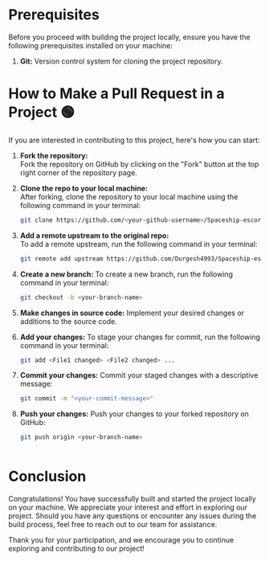 
# Prerequisites
Before you proceed with building the project locally, ensure you have the following prerequisites installed on your machine:

 1. **Git:**
  Version control system for cloning the project repository.

# How to Make a Pull Request in a Project 🟢

If you are interested in contributing to this project, here's how you can start:

1. **Fork the repository:**  
   Fork the repository on GitHub by clicking on the "Fork" button at the top right corner of the repository page.

2. **Clone the repo to your local machine:**  
   After forking, clone the repository to your local machine using the following command in your terminal:
   ```bash
   git clone https://github.com/<your-github-username>/Spaceship-escort

3. **Add a remote upstream to the original repo:**  
   To add a remote upstream, run the following command in your terminal:
   ```bash
   git remote add upstream https://github.com/Durgesh4993/Spaceship-escort/
   
4. **Create a new branch:**
    To create a new branch, run the following command in your terminal:
    ```bash
    git checkout -b <your-branch-name>

5. **Make changes in source code:**
    Implement your desired changes or additions to the source code.

6. **Add your changes:**
    To stage your changes for commit, run the following command in your terminal:
    ```bash
    git add <File1 changed> <File2 changed> ...

7. **Commit your changes:**
    Commit your staged changes with a descriptive message:
    ```bash
    git commit -m "<your-commit-message>"
8. **Push your changes:**
    Push your changes to your forked repository on GitHub:
    ```bash
    git push origin <your-branch-name>

   

# Conclusion
Congratulations! You have successfully built and started the project locally on your machine. We appreciate your interest and effort in exploring our project. Should you have any questions or encounter any issues during the build process, feel free to reach out to our team for assistance.

Thank you for your participation, and we encourage you to continue exploring and contributing to our project!